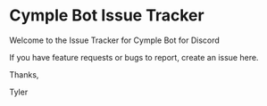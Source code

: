 # Cymple Bot Issue Tracker

Welcome to the Issue Tracker for Cymple Bot for Discord

If you have feature requests or bugs to report, create an issue here.

Thanks,

Tyler
